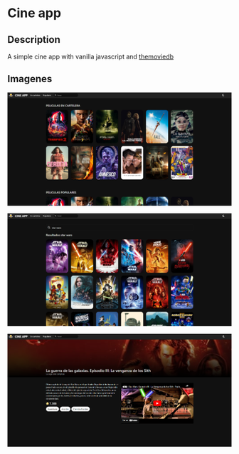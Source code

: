 # Cine app

## Description 
A simple cine app with vanilla javascript and [themoviedb](https://developers.themoviedb.org/3/)

## Imagenes
![cineapp](https://raw.githubusercontent.com/arsalas/cineapp/main/images/screenshot_01.png)

![cineapp](https://raw.githubusercontent.com/arsalas/cineapp/main/images/screenshot_02.png)

![cineapp](https://raw.githubusercontent.com/arsalas/cineapp/main/images/screenshot_03.png)
